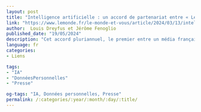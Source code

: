 ```yaml
---
layout: post
title: "Intelligence artificielle : un accord de partenariat entre « Le Monde » et OpenAI"
link: "https://www.lemonde.fr/le-monde-et-vous/article/2024/03/13/intelligence-artificielle-un-accord-de-partenariat-entre-le-monde-et-openai_6221836_6065879.html"
author:  Louis Dreyfus et Jérôme Fenoglio
published_date: "19/05/2024"
description: "Cet accord pluriannuel, le premier entre un média français et un acteur majeur de l’IA, permettra à la société de s’appuyer sur le corpus du journal pour établir et fiabiliser les réponses de son outil chat-gpt, moyennant une source significative de revenus supplémentaires. "
language: fr
categories:
- Liens

tags:
- "IA"
- "DonnéesPersonnelles"
- "Presse"

og-tags: "IA, Données personnelles, Presse"
permalink: /:categories/:year/:month/:day/:title/
---
```

